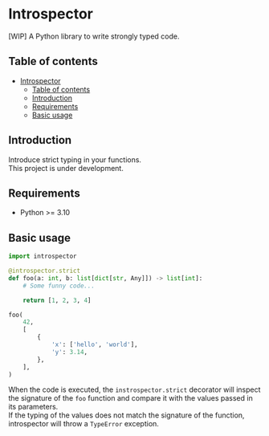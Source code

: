 # Introspector

[WIP] A Python library to write strongly typed code.

## Table of contents
- [Introspector](#introspector)
  - [Table of contents](#table-of-contents)
  - [Introduction](#introduction)
  - [Requirements](#requirements)
  - [Basic usage](#basic-usage)

## Introduction

Introduce strict typing in your functions.  
This project is under development. 

## Requirements

- Python >= 3.10

## Basic usage

```py
import introspector

@introspector.strict
def foo(a: int, b: list[dict[str, Any]]) -> list[int]:
    # Some funny code...

    return [1, 2, 3, 4]

foo(
    42, 
    [
        {
            'x': ['hello', 'world'],
            'y': 3.14,
        },
    ],
)
```

When the code is executed, the `instrospector.strict` decorator will inspect the signature of the `foo` function and compare it with the values passed in its parameters.  
If the typing of the values does not match the signature of the function, introspector will throw a `TypeError` exception.